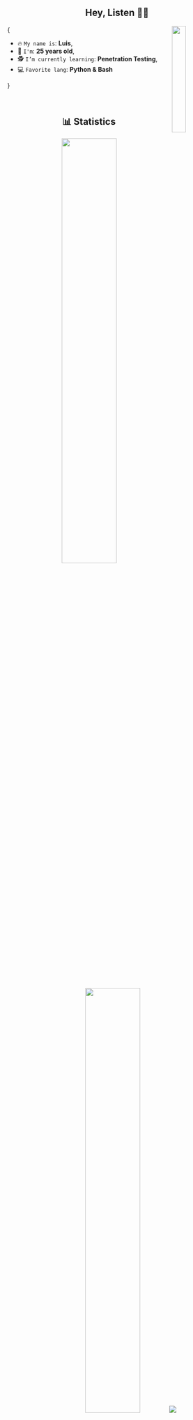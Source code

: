 <h2 align='center'> Hey, Listen 🧚‍♀️</h2>

<img align='right' src='https://octodex.github.com/images/stormtroopocat.png' width='25%'>

{

* 🔥 `My name is`: **Luis**,
* 🚀 `I'm`: **25 years old**,
* 🕵️ `I’m currently learning`: **Penetration Testing**,
* 💻 `Favorite lang`: **Python & Bash**  

}

<br/>

<h2 align='center'>📊 Statistics</h2>

<p align='center'>

  <img height="50%" width="auto" src ="https://github-readme-stats.vercel.app/api?username=LuisRamos98&show_icons=true&count_private=true&theme=dracula&hide_border=true&hide=issues,contribs&bg_color=00000000">
  <img height="50%" width="auto" src ="https://github-readme-stats.vercel.app/api/top-langs/?username=LuisRamos98&layout=compact&hide_border=true&theme=dracula&bg_color=00000000&langs_count=6&hide=jupyter%20notebook,tex,css,php&exclude_repo=Pacman-AI">
  <img src ="https://github-readme-streak-stats.herokuapp.com?user=LuisRamos98&theme=dracula&hide_border=true&background=FFFFFF00">

</p>

<h2 align='center'>🐙 My Skills</h2>

<h4 align='center'> Operating System</h4>

<p align='center'>
  <a href="#"><img alt='Kali' src='https://img.shields.io/badge/Kali-025E8C.svg?logo=kali-linux&logoColor=white'></a>
  <a href='#'><img alt='Linux' src='https://img.shields.io/badge/Linux-grey?logo=linux&logoColor=white'></a>
  <a href="#"><img alt="Bootstrap" src="https://img.shields.io/badge/Bootstrap-7952B3.svg?logo=bootstrap&logoColor=white"></a>

</p>

<h4 align='center'>🧑‍💻 Programming languages </h4>

<p align='center'>
  <a href="https://github.com/search?q=user%3ALuisRamos98+language%3Abash"><img alt="Bash" src="https://img.shields.io/badge/Bash-121011.svg?logo=gnu-bash&logoColor=white"></a>
  <a href="https://github.com/search?q=user%3ALuisRamos98+language%3Acss"><img alt="CSS" src="https://img.shields.io/badge/CSS-1572B6.svg?logo=css3&logoColor=white"></a>
  <a href="https://github.com/search?q=user%3ALuisRamos98+language%3Ahtml"><img alt="HTML" src="https://img.shields.io/badge/HTML-E34F26.svg?logo=html5&logoColor=white"></a>
  <a href="https://github.com/search?q=user%3ALuisRamos98+language%3Ajavascript"><img alt="JavaScript" src="https://img.shields.io/badge/JavaScript-F7DF1E.svg?logo=javascript&logoColor=black"></a>
  <a href="https://github.com/search?q=user%3ALuisRamos98+language%3Amarkdown"><img alt="Markdown" src="https://img.shields.io/badge/Markdown-000000.svg?logo=markdown&logoColor=white"></a>
  <a href="https://github.com/search?q=user%3ALuisRamos98+language%3Alatex"><img alt="LaTeX" src="https://img.shields.io/badge/LaTeX-121011.svg?logo=LaTex&logoColor=white"></a>
  <a href="https://github.com/search?q=user%3ALuisRamos98+language%3Apython"><img alt="Python" src="https://img.shields.io/badge/Python-14354C.svg?logo=python&logoColor=white"></a>
  <a href="https://github.com/search?q=user%3ALuisRamos98+language%3Asass"><img alt="Sass" src="https://img.shields.io/badge/Sass-CC6699.svg?logo=sass&logoColor=white"></a>
  <a href="https://github.com/search?q=user%3ALuisRamos98+language%3Asql"><img alt="SQL" src="https://custom-icon-badges.demolab.com/badge/SQL-025E8C.svg?logo=database&logoColor=white"></a>
</p>

<h4 align='center'>📚 Frameworks and Libraries</h4>

<p align='center'>
  <a href="#"><img alt="Bootstrap" src="https://img.shields.io/badge/Bootstrap-7952B3.svg?logo=bootstrap&logoColor=white"></a>
  <a href="#"><img alt="React" src="https://img.shields.io/badge/React-61DAFB.svg?logo=react&logoColor=black"></a>
</p>
